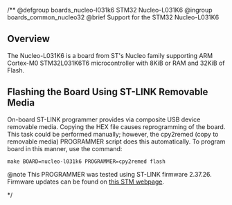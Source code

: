 /**
@defgroup    boards_nucleo-l031k6 STM32 Nucleo-L031K6
@ingroup     boards_common_nucleo32
@brief       Support for the STM32 Nucleo-L031K6

## Overview

The Nucleo-L031K6 is a board from ST's Nucleo family supporting ARM Cortex-M0
STM32L031K6T6 microcontroller with 8KiB or RAM and 32KiB of Flash.


## Flashing the Board Using ST-LINK Removable Media

On-board ST-LINK programmer provides via composite USB device removable media.
Copying the HEX file causes reprogramming of the board. This task
could be performed manually; however, the cpy2remed (copy to removable
media) PROGRAMMER script does this automatically. To program board in
this manner, use the command:
```
make BOARD=nucleo-l031k6 PROGRAMMER=cpy2remed flash
```
@note This PROGRAMMER was tested using ST-LINK firmware 2.37.26. Firmware updates
      can be found on [this STM webpage](https://www.st.com/en/development-tools/stsw-link007.html).


*/
